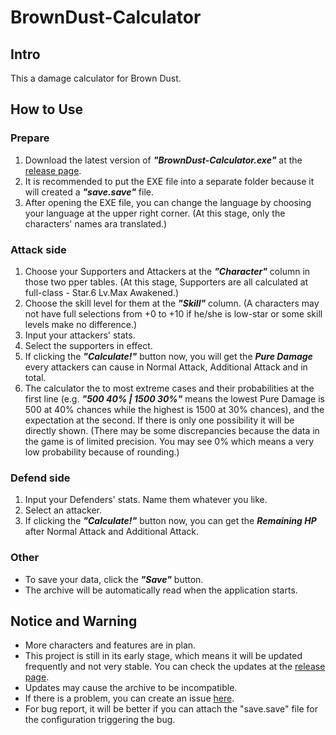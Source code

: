 # BrownDust-Calculator

## Intro
This a damage calculator for Brown Dust.

## How to Use
### Prepare  
1. Download the latest version of ***"BrownDust-Calculator.exe"*** at the [release page](https://github.com/Lastory/BrownDust-Calculator/releases).  
2. It is recommended to put the EXE file into a separate folder because it will created a ***"save.save"*** file.  
3. After opening the EXE file, you can change the language by choosing your language at the upper right corner. (At this stage, only the characters' names ara translated.)

### Attack side
1. Choose your Supporters and Attackers at the ***"Character"*** column in those two pper tables. (At this stage, Supporters are all calculated at full-class - Star.6 Lv.Max Awakened.)
2. Choose the skill level for them at the ***"Skill"*** column. (A characters may not have full selections from +0 to +10 if he/she is low-star or some skill levels make no difference.)
3. Input your attackers' stats.
4. Select the supporters in effect.
5. If clicking the ***"Calculate!"*** button now, you will get the ***Pure Damage*** every attackers can cause in Normal Attack,  Additional Attack and in total.
6. The calculator the to most extreme cases and their probabilities at the first line (e.g. ***"500 40% | 1500 30%"*** means the lowest Pure Damage is 500 at 40% chances while the highest is 1500 at 30% chances), and the expectation at the second. If there is only one possibility it will be directly shown. (There may be some discrepancies because the data in the game is of limited precision. You may see 0% which means a very low probability because of rounding.)

### Defend side
1. Input your Defenders' stats. Name them whatever you like.
2. Select an attacker.
3. If clicking the ***"Calculate!"*** button now, you can get the ***Remaining HP*** after Normal Attack and Additional Attack.

### Other
* To save your data, click the ***"Save"*** button.
* The archive will be automatically read when the application starts.

## Notice and Warning
* More characters and features are in plan.
* This project is still in its early stage, which means it will be updated frequently and not very stable. You can check the updates at  the [release page](https://github.com/Lastory/BrownDust-Calculator/releases).
* Updates may cause the archive to be incompatible.
* If there is a problem, you can create an issue [here](https://github.com/Lastory/BrownDust-Calculator/issues).
* For bug report, it will be better if you can attach the "save.save" file for the configuration triggering the bug.
